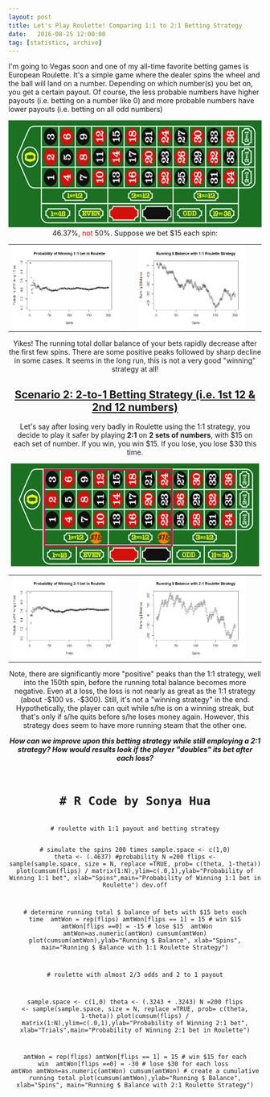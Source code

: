 ```yaml
---
layout: post
title: Let's Play Roulette! Comparing 1:1 to 2:1 Betting Strategy
date:   2016-08-25 12:00:00
tag: [statistics, archive]
---
```

<html>
<head><link rel="stylesheet" href="/css/main.css">
</head>
<body>
<p> I'm going to Vegas soon and one of my all-time favorite betting games is European Roulette. It's a simple game where the dealer spins the wheel and the ball will land on a number. Depending on which number(s) you bet on, you get a certain payout. Of course, the less probable numbers have higher payouts (i.e. betting on a number like 0) and more probable numbers have lower payouts (i.e. betting on all odd numbers)
<div align ="center"><img src="/images/postimages/roulette-board.jpg" id="resp-image></div>
</p>

<p> Using R, just for kicks, I've simulated 2 scenarios of playing strategies that are frequent among conservative players: 1:1 betting strategy and 2:1 betting strategy (i.e. betting 1st 12 numbers and 2nd 12 numbers). Each scenario consists of 200 spins. <i>Assumptions: It's a fair Roulette wheel and that all spins' outcomes are mutually exclusive of each other. The player will employ the same betting strategy each spin and bet the same amount of money each time.</i>

<h2><u>Scenario 1: 1-to-1 Betting Strategy (Even vs. Odds, Red vs. Black)</u></h2>

<p>When you play red or black, odd or even, remember, the odds aren't quite 50-50 when you play these regions because the house claims "0" so your odds of winning is actually <b>46.37%, <font color="red">not </font>50%.</b> Suppose we bet $15 each spin:</p>
<table style="width:100%">
<tr><td><img src="/images/postimages/prob-win-1-1.png" style="width:90%"></td><td><img src="/images/postimages/runningbal1to1.png" style="width:90%"></td></tr></table>
<p>Yikes! The running total dollar balance of your bets rapidly decrease after the first few spins. There are some positive peaks followed by sharp decline in some cases. It seems in the long run, this is not a very good "winning" strategy at all! </p>

<h2><u>Scenario 2: 2-to-1 Betting Strategy (i.e. 1st 12 & 2nd 12 numbers)</u></h2>

<p>Let's say after losing very badly in Roulette using the 1:1 strategy, you decide to play it safer by playing <b>2:1</b> on <b>2 sets of numbers</b>, with $15 on each set of number. If you win, you win $15. If you lose, you lose $30 this time.

<div align ="center">
<img src="/images/postimages/roulette2to1.png" id="resp-image"></div>
<table style="width:100%">
<tr><td><img src="/images/postimages/prob-win-2-1.png" style="width:90%"></td><td><img src="/images/postimages/runningbal2to1.png" style="width:90%"></td></tr></table>

<p>Note, there are significantly more "positive" peaks than the 1:1 strategy, well into the 150th spin, before the running total balance becomes more negative. Even at a loss, the loss is not nearly as great as the 1:1 strategy (about -$100 vs. -$300). Still, it's not a "winning strategy" in the end. Hypothetically, the player can quit while s/he is on a winning streak, but that's only if s/he quits before s/he loses money again. However, this strategy does seem to have more running steam that the other one.</p> 

<p><b><i>How can we improve upon this betting strategy while still employing a 2:1 strategy? How would results look if the player "doubles" its bet after each loss? </i> </b></p>
<pre><code>
<h1># R Code by Sonya Hua</h1>
<cmt># roulette with 1:1 payout and betting strategy</cmt>

<cmt># simulate the spins 200 times</cmt>
sample.space <- c(1,0)
theta <- (.4637) <cmt>#probability</cmt>
N =200
flips <- sample(sample.space, size = N, replace =TRUE, prob= c(theta, 1-theta))
plot(cumsum(flips) / matrix(1:N),ylim=c(.0,1),ylab="Probability of Winning 1:1 bet", 
xlab="Spins",main="Probability of Winning 1:1 bet in Roulette")
dev.off

<cmt># determine running total $ balance of bets with $15 bets each time </cmt>
amtWon = rep(flips)
amtWon[flips == 1] = 15 <cmt># win $15 </cmt>
amtWon[flips ==0] = -15 <cmt># lose $15 </cmt>
amtWon
amtWon=as.numeric(amtWon)
cumsum(amtWon)
plot(cumsum(amtWon),ylab="Running $ Balance", xlab="Spins", 
main="Running $ Balance with 1:1 Roulette Strategy")

<cmt># roulette with almost 2/3 odds and 2 to 1 payout</cmt>

sample.space <- c(1,0)
theta <- (.3243 + .3243)
N =200
flips <- sample(sample.space, size = N, replace =TRUE, prob= c(theta, 1-theta))
plot(cumsum(flips) / matrix(1:N),ylim=c(.0,1),ylab="Probability of Winning 2:1 bet", 
xlab="Trials",main="Probability of Winning 2:1 bet in Roulette")

amtWon = rep(flips)
amtWon[flips == 1] = 15 <cmt># win $15 for each win </cmt>
amtWon[flips ==0] = -30 <cmt># lose $30 for each loss </cmt>
amtWon
amtWon=as.numeric(amtWon)
cumsum(amtWon) # create a cumulative running total
plot(cumsum(amtWon),ylab="Running $ Balance", xlab="Spins", 
main="Running $ Balance with 2:1 Roulette Strategy")

</code></pre>